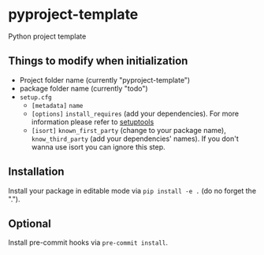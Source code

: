 # pyproject-template
Python project template

## Things to modify when initialization

* Project folder name (currently "pyproject-template")
* package folder name (currently "todo")
* `setup.cfg`
  * `[metadata]` `name`
  * `[options]` `install_requires` (add your dependencies). For more information please refer to [setuptools](https://setuptools.pypa.io/en/latest/userguide/dependency_management.html)
  * `[isort]` `known_first_party` (change to your package name), `know_third_party` (add your dependencies' names). If you don't wanna use isort you can ignore this step.

## Installation
Install your package in editable mode via `pip install -e .` (do no forget the ".").

## Optional
Install pre-commit hooks via `pre-commit install`.
